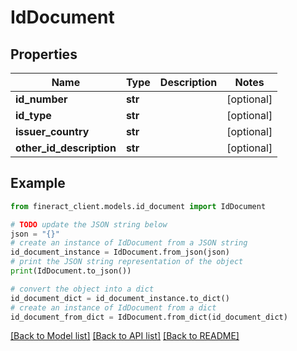 # IdDocument


## Properties

Name | Type | Description | Notes
------------ | ------------- | ------------- | -------------
**id_number** | **str** |  | [optional] 
**id_type** | **str** |  | [optional] 
**issuer_country** | **str** |  | [optional] 
**other_id_description** | **str** |  | [optional] 

## Example

```python
from fineract_client.models.id_document import IdDocument

# TODO update the JSON string below
json = "{}"
# create an instance of IdDocument from a JSON string
id_document_instance = IdDocument.from_json(json)
# print the JSON string representation of the object
print(IdDocument.to_json())

# convert the object into a dict
id_document_dict = id_document_instance.to_dict()
# create an instance of IdDocument from a dict
id_document_from_dict = IdDocument.from_dict(id_document_dict)
```
[[Back to Model list]](../README.md#documentation-for-models) [[Back to API list]](../README.md#documentation-for-api-endpoints) [[Back to README]](../README.md)


